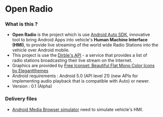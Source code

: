 # Open Radio #

### What is this ? ###

* **Open Radio** is the project which is use [Android Auto SDK](http://developer.android.com/auto/index.html), innovative tool to bring Android Apps into vehicle's **Human Machine Interface (HMI)**, to provide live streaming of the world wide Radio Stations into the vehicle over Android mobile.
* This project is use the [Dirble's API](https://dirble.com/developer/api) - a service that provides a list of radio stations broadcasting their live stream on the Internet.
* Graphics are provided by [Free Iconset: Beautiful Flat Mono Color Icons by Elegantthemes](http://www.iconarchive.com/show/beautiful-flat-one-color-icons-by-elegantthemes.html)
* Android requirements : Android 5.0 (API level 21) (new APIs for implementing audio playback that is compatible with Auto) or newer.
* Version : 0.1 (Alpha)

### Delivery files ###
* [Android Media Browser simulator](https://bitbucket.org/ChernyshovYuriy/openradio/src/db36135fb9ada868f678ce9db9dab7c0c34e5a2b/app/assets/media-browser-simulator.apk) need to simulate vehicle's HMI.